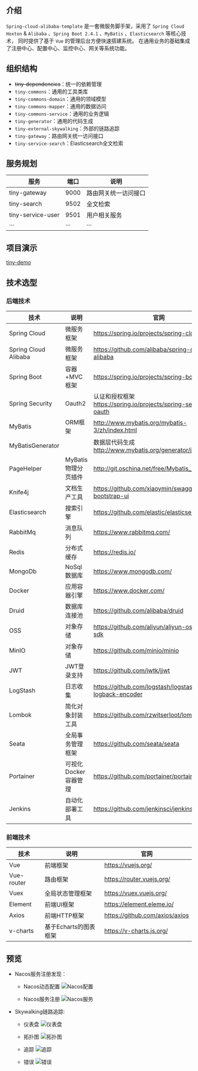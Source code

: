 ## 介绍

`Spring-cloud-alibaba-template` 是一套微服务脚手架，采用了 `Spring Cloud Hoxton` & `Alibaba` 
、`Spring Boot 2.4.1` 、`MyBatis`
、`Elasticsearch` 等核心技术， 同时提供了基于 `Vue` 的管理后台方便快速搭建系统。
在通用业务的基础集成了注册中心、配置中心、监控中心、网关等系统功能。

## 组织结构

- ~~tiny-dependencies~~：统一的依赖管理
- `tiny-commons`：通用的工具类库
- `tiny-commons-domain`：通用的领域模型
- `tiny-commons-mapper`：通用的数据访问
- `tiny-commons-service`：通用的业务逻辑
- `tiny-generator`：通用的代码生成
- `tiny-external-skywalking`：外部的链路追踪
- `tiny-gateway`：路由网关统一访问接口
- `tiny-service-search`：Elasticsearch全文检索

## 服务规划

|服务|端口|说明|
|---|---|---|
|tiny-gateway       |9000|路由网关统一访问接口|
|tiny-search        |9502|全文检索|
|tiny-service-user  |9501|用户相关服务|
|···|···|···|

## 项目演示

[tiny-demo](http://47.105.186.18)

## 技术选型

### 后端技术

|技术        | 说明          |官网|
|---|---|---|
|Spring Cloud|    微服务框架    |https://spring.io/projects/spring-cloud|
|Spring Cloud Alibaba|    微服务框架    |https://github.com/alibaba/spring-cloud-alibaba|
|Spring Boot    |容器+MVC框架    |https://spring.io/projects/spring-boot|
|Spring Security |Oauth2    |认证和授权框架    https://spring.io/projects/spring-security-oauth|
|MyBatis    |ORM框架    |http://www.mybatis.org/mybatis-3/zh/index.html|
|MyBatisGenerator|	|数据层代码生成    http://www.mybatis.org/generator/index.html|
|PageHelper    |MyBatis物理分页插件    |http://git.oschina.net/free/Mybatis_PageHelper|
|Knife4j    |文档生产工具    |https://github.com/xiaoymin/swagger-bootstrap-ui|
|Elasticsearch|    搜索引擎    |https://github.com/elastic/elasticsearch|
|RabbitMq    |消息队列    |https://www.rabbitmq.com/|
|Redis    |分布式缓存    |https://redis.io/|
|MongoDb|    NoSql数据库    |https://www.mongodb.com/|
|Docker    |应用容器引擎    |https://www.docker.com/|
|Druid    |数据库连接池    |https://github.com/alibaba/druid|
|OSS    |对象存储    |https://github.com/aliyun/aliyun-oss-java-sdk|
|MinIO    |对象存储    |https://github.com/minio/minio|
|JWT    |JWT登录支持    |https://github.com/jwtk/jjwt|
|LogStash    |日志收集    |https://github.com/logstash/logstash-logback-encoder|
|Lombok    |简化对象封装工具    |https://github.com/rzwitserloot/lombok|
|Seata    |全局事务管理框架    |https://github.com/seata/seata|
|Portainer    |可视化Docker容器管理    |https://github.com/portainer/portainer|
|Jenkins    |自动化部署工具    |https://github.com/jenkinsci/jenkins|

### 前端技术

|技术|说明|官网|
|---|---|---|
|Vue        |前端框架              |https://vuejs.org/|
|Vue-router |路由框架             |https://router.vuejs.org/|
|Vuex       |全局状态管理框架         |https://vuex.vuejs.org/|
|Element    |前端UI框架             |https://element.eleme.io/|
|Axios      |前端HTTP框架         |https://github.com/axios/axios|
|v-charts   |基于Echarts的图表框架 |https://v-charts.js.org/|

## 预览

- Nacos服务注册发现：

  - Nacos动态配置
  ![Nacos配置](doc/nacos-config.png)

  - Nacos服务注册
  ![Nacos服务](doc/nacos-server.png)

- Skywalking链路追踪:

  - 仪表盘
  ![仪表盘](./doc/skywalking.png)

  - 拓扑图
  ![拓扑图](./doc/skywalking2.png)
  
  - 追踪
  ![追踪](./doc/skywalking3.png)
    
  - 错误
  ![错误](./doc/skywalking-error.png)


